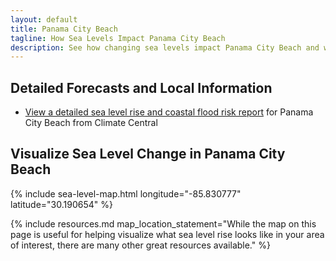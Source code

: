 ```yaml
---
layout: default
title: Panama City Beach
tagline: How Sea Levels Impact Panama City Beach
description: See how changing sea levels impact Panama City Beach and what its future holds.
---
```


## Detailed Forecasts and Local Information

 - [View a detailed sea level rise and coastal flood risk report](/downloads/panama-city-beach/local-report-from-climate-central.pdf) for Panama City Beach from Climate Central

## Visualize Sea Level Change in Panama City Beach

{% include sea-level-map.html longitude="-85.830777" latitude="30.190654" %}

{% include resources.md map_location_statement="While the map on this page is useful for helping visualize what sea level rise looks like in your area of interest, there are many other great resources available." %}